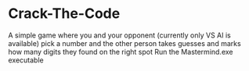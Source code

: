 # Crack-The-Code
A simple game where you and your opponent (currently only VS AI is available) pick a number and the other person takes guesses and marks how many digits they found on the right spot
Run the Mastermind.exe executable
